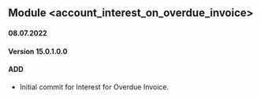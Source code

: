 ## Module <account_interest_on_overdue_invoice>

#### 08.07.2022
#### Version 15.0.1.0.0
#### ADD
- Initial commit for Interest for Overdue Invoice.



